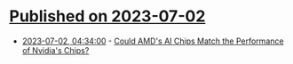 # [Published on 2023-07-02](index.md)

* [2023-07-02, 04:34:00](https://slashdot.org/story/23/07/02/0251224/could-amds-ai-chips-match-the-performance-of-nvidias-chips?utm_source=rss1.0mainlinkanon&utm_medium=feed) - [Could AMD's AI Chips Match the Performance of Nvidia's Chips?](https://slashdot.org/story/23/07/02/0251224/could-amds-ai-chips-match-the-performance-of-nvidias-chips?utm_source=rss1.0mainlinkanon&utm_medium=feed)
